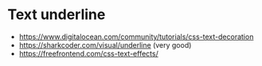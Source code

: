 # Text underline

- https://www.digitalocean.com/community/tutorials/css-text-decoration
- https://sharkcoder.com/visual/underline (very good)
- https://freefrontend.com/css-text-effects/
